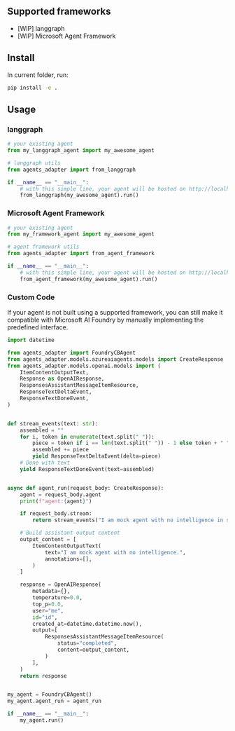 ## Supported frameworks

- [WIP] langgraph
- [WIP] Microsoft Agent Framework

## Install

In current folder, run:
```bash
pip install -e .
```

## Usage

### langgraph

```python
# your existing agent
from my_langgraph_agent import my_awesome_agent

# langgraph utils
from agents_adapter import from_langgraph

if __name__ == "__main__":
    # with this simple line, your agent will be hosted on http://localhost:8088
    from_langgraph(my_awesome_agent).run()

```


### Microsoft Agent Framework

```python
# your existing agent
from my_framework_agent import my_awesome_agent

# agent framework utils
from agents_adapter import from_agent_framework

if __name__ == "__main__":
    # with this simple line, your agent will be hosted on http://localhost:8088
    from_agent_framework(my_awesome_agent).run()

```

### Custom Code
If your agent is not built using a supported framework, you can still make it compatible with Microsoft AI Foundry by manually implementing the predefined interface.

```python
import datetime

from agents_adapter import FoundryCBAgent
from agents_adapter.models.azureaiagents.models import CreateResponse
from agents_adapter.models.openai.models import (
    ItemContentOutputText,
    Response as OpenAIResponse,
    ResponsesAssistantMessageItemResource,
    ResponseTextDeltaEvent,
    ResponseTextDoneEvent,
)


def stream_events(text: str):
    assembled = ""
    for i, token in enumerate(text.split(" ")):
        piece = token if i == len(text.split(" ")) - 1 else token + " "
        assembled += piece
        yield ResponseTextDeltaEvent(delta=piece)
    # Done with text
    yield ResponseTextDoneEvent(text=assembled)


async def agent_run(request_body: CreateResponse):
    agent = request_body.agent
    print(f"agent:{agent}")

    if request_body.stream:
        return stream_events("I am mock agent with no intelligence in stream mode.")

    # Build assistant output content
    output_content = [
        ItemContentOutputText(
            text="I am mock agent with no intelligence.",
            annotations=[],
        )
    ]

    response = OpenAIResponse(
        metadata={},
        temperature=0.0,
        top_p=0.0,
        user="me",
        id="id",
        created_at=datetime.datetime.now(),
        output=[
            ResponsesAssistantMessageItemResource(
                status="completed",
                content=output_content,
            )
        ],
    )
    return response


my_agent = FoundryCBAgent()
my_agent.agent_run = agent_run

if __name__ == "__main__":
    my_agent.run()

```